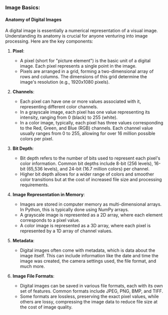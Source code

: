 ### Image Basics:

#### Anatomy of Digital Images

A digital image is essentially a numerical representation of a visual image. Understanding its anatomy is crucial for anyone venturing into image processing. Here are the key components:

1. **Pixel**:
   - A pixel (short for "picture element") is the basic unit of a digital image. Each pixel represents a single point in the image.
   - Pixels are arranged in a grid, forming a two-dimensional array of rows and columns. The dimensions of this grid determine the image's resolution (e.g., 1920x1080 pixels).

2. **Channels**:
   - Each pixel can have one or more values associated with it, representing different color channels.
   - In a grayscale image, each pixel has one value representing its intensity, ranging from 0 (black) to 255 (white).
   - In a color image, typically, each pixel has three values corresponding to the Red, Green, and Blue (RGB) channels. Each channel value usually ranges from 0 to 255, allowing for over 16 million possible colors per pixel.

3. **Bit Depth**:
   - Bit depth refers to the number of bits used to represent each pixel's color information. Common bit depths include 8-bit (256 levels), 16-bit (65,536 levels), and 24-bit (16.7 million colors) per channel.
   - Higher bit depth allows for a wider range of colors and smoother color transitions but at the cost of increased file size and processing requirements.

4. **Image Representation in Memory**:
   - Images are stored in computer memory as multi-dimensional arrays. In Python, this is typically done using NumPy arrays.
   - A grayscale image is represented as a 2D array, where each element corresponds to a pixel value.
   - A color image is represented as a 3D array, where each pixel is represented by a 1D array of channel values.

5. **Metadata**:
   - Digital images often come with metadata, which is data about the image itself. This can include information like the date and time the image was created, the camera settings used, the file format, and much more.

6. **Image File Formats**:
   - Digital images can be saved in various file formats, each with its own set of features. Common formats include JPEG, PNG, BMP, and TIFF.
   - Some formats are lossless, preserving the exact pixel values, while others are lossy, compressing the image data to reduce file size at the cost of image quality.
